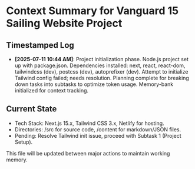 # Context Summary for Vanguard 15 Sailing Website Project

## Timestamped Log
- **[2025-07-11 10:44 AM]**: Project initialization phase. Node.js project set up with package.json. Dependencies installed: next, react, react-dom, tailwindcss (dev), postcss (dev), autoprefixer (dev). Attempt to initialize Tailwind config failed; needs resolution. Planning complete for breaking down tasks into subtasks to optimize token usage. Memory-bank initialized for context tracking.

## Current State
- Tech Stack: Next.js 15.x, Tailwind CSS 3.x, Netlify for hosting.
- Directories: /src for source code, /content for markdown/JSON files.
- Pending: Resolve Tailwind init issue, proceed with Subtask 1 (Project Setup).

This file will be updated between major actions to maintain working memory.
